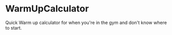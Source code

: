 # WarmUpCalculator
Quick Warm up calculator for when you're in the gym and don't know where to start.
